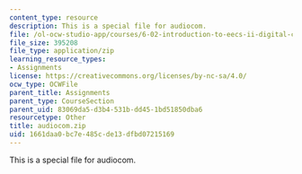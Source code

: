 ```yaml
---
content_type: resource
description: This is a special file for audiocom.
file: /ol-ocw-studio-app/courses/6-02-introduction-to-eecs-ii-digital-communication-systems-fall-2012/1661daa0bc7e485cde13dfbd07215169_audiocom.zip
file_size: 395208
file_type: application/zip
learning_resource_types:
- Assignments
license: https://creativecommons.org/licenses/by-nc-sa/4.0/
ocw_type: OCWFile
parent_title: Assignments
parent_type: CourseSection
parent_uid: 83069da5-d3b4-531b-dd45-1bd51850dba6
resourcetype: Other
title: audiocom.zip
uid: 1661daa0-bc7e-485c-de13-dfbd07215169
---
```

This is a special file for audiocom.